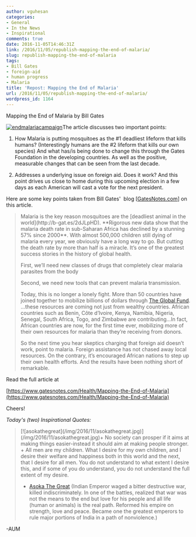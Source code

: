```yaml
---
author: vguhesan
categories:
- General
- In the News
- Inspirational
comments: true
date: 2016-11-05T14:46:31Z
link: /2016/11/05/republish-mapping-the-end-of-malaria/
slug: republish-mapping-the-end-of-malaria
tags:
- Bill Gates
- foreign-aid
- human progress
- Malaria
title: 'Repost: Mapping the End of Malaria'
url: /2016/11/05/republish-mapping-the-end-of-malaria/
wordpress_id: 1164
---
```


Mapping the End of Malaria by Bill Gates

[![endmalariacampaign](/img/2016/11/endmalariacampaign1.png)](/img/2016/11/endmalariacampaign1.png)The article discusses two important points:



 	
  1. How Malaria is putting mosquitoes as the #1 deadliest lifeform that kills humans? (Interestingly humans are the #2 lifeform that kills our own species) And what has/is being done to change this through the Gates Foundation in the developing countries. As well as the positive, measurable changes that can be seen from the last decade.

 	
  2. Addresses a underlying issue on foreign aid. Does it work? And this point drives us close to home during this upcoming election in a few days as each American will cast a vote for the next president.


Here are some key points taken from Bill Gates'  blog [[GatesNotes.com](http://GatesNotes.com)] on this article.


<blockquote>Malaria is the key reason mosquitoes are the [deadliest animal in the world](http://b-gat.es/2dJLpHD). **Rigorous new data show that the malaria death rate in sub-Saharan Africa has declined by a stunning 57% since 2000**. With almost 500,000 children still dying of malaria every year, we obviously have a long way to go. But cutting the death rate by more than half is a miracle. It’s one of the greatest success stories in the history of global health.

First, we’ll need new classes of drugs that completely clear malaria parasites from the body

Second, we need new tools that can prevent malaria transmission.

Today, this is no longer a lonely fight. More than 50 countries have joined together to mobilize billions of dollars through [The Global Fund](http://b-gat.es/2dLadxG). ...these resources are coming not just from wealthy countries. African countries such as Benin, Côte d’Ivoire, Kenya, Namibia, Nigeria, Senegal, South Africa, Togo, and Zimbabwe are contributing...In fact, African countries are now, for the first time ever, mobilizing more of their own resources for malaria than they’re receiving from donors.

So the next time you hear skeptics charging that foreign aid doesn’t work, point to malaria. Foreign assistance has not chased away local resources. On the contrary, it’s encouraged African nations to step up their own health efforts. And the results have been nothing short of remarkable.</blockquote>


Read the full article at

[https://www.gatesnotes.com/Health/Mapping-the-End-of-Malaria](https://www.gatesnotes.com/Health/Mapping-the-End-of-Malaria)

Cheers!

_Today's (two) Inspirational Quotes:_


<blockquote>[![asokathegreat](/img/2016/11/asokathegreat.jpg)](/img/2016/11/asokathegreat.jpg)+ No society can prosper if it aims at making things easier-instead it should aim at making people stronger.
+ All men are my children. What I desire for my own children, and I desire their welfare and happiness both in this world and the next, that I desire for all men. You do not understand to what extent I desire this, and if some of you do understand, you do not understand the full extent of my desire.

- [Asoka The Great](https://en.wikipedia.org/wiki/Ashoka) (Indian Emperor waged a bitter destructive war, killed indiscriminately. In one of the battles, realized that war was not the means to the end but love for his people and all life (human or animals) is the real path. Reformed his empire on strength, love and peace. Became one the greatest emperors to rule major portions of India in a path of nonviolence.)</blockquote>




-AUM
